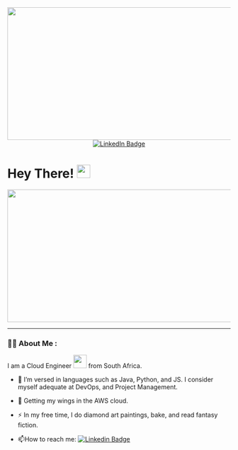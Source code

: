 <!--Gif section-->
<div id="header" align="center">
  <img src="https://media.giphy.com/media/wvQIqJyNBOCjK/giphy.gif" width="600" height="300"/>
</div>

<!--Social Media badges-->
<div id="badges" align="center">
  <a href="https://www.linkedin.com/in/busisiwe-mokatse">
    <img src="https://img.shields.io/badge/LinkedIn-blue?style=for-the-badge&logo=linkedin&logoColor=white" alt="LinkedIn Badge"/>
  </a>
</div>

<!--Profile watches-->
<div id="views" align="center">
  <img src="https://komarev.com/ghpvc/?username=BusiMokatse&style=flat-square&color=blue" alt=""/>
</div>

<h1>
  Hey There!
  <img src="https://media.giphy.com/media/hvRJCLFzcasrR4ia7z/giphy.gif" width="30px"/>
</h1>

<div align="center">
  <img src="https://media.giphy.com/media/L1R1tvI9svkIWwpVYr/giphy.gif" width="600" height="300"/>
</div>

---

### :woman_technologist: About Me :

I am a Cloud Engineer <img src="https://media.giphy.com/media/WUlplcMpOCEmTGBtBW/giphy.gif" width="30"> from South Africa.

- :telescope: I’m versed in languages such as Java, Python, and JS. I consider myself adequate at DevOps, and Project Management.

- :seedling: Getting my wings in the AWS cloud.

- :zap: In my free time, I do diamond art paintings, bake, and read fantasy fiction.

- :mailbox:How to reach me: [![Linkedin Badge](https://img.shields.io/badge/LinkedIn-blue?style=flat&logo=Linkedin&logoColor=white)](https://www.linkedin.com/in/busisiwe-mokatse)

